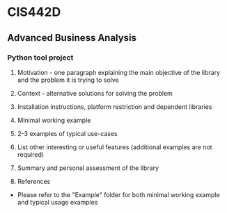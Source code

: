 # CIS442D
## Advanced Business Analysis
### Python tool project

1. Motivation - one paragraph explaining the main objective of the library and the problem it is trying to solve

2. Context - alternative solutions for solving the problem

3. Installation instructions, platform restriction and dependent libraries

4. Minimal working example

5. 2-3 examples of typical use-cases

6. List other interesting or useful features (additional examples are not required)

7. Summary and personal assessment of the library

8. References

* Please refer to the "Example" folder for both minimal working example and typical usage examples
